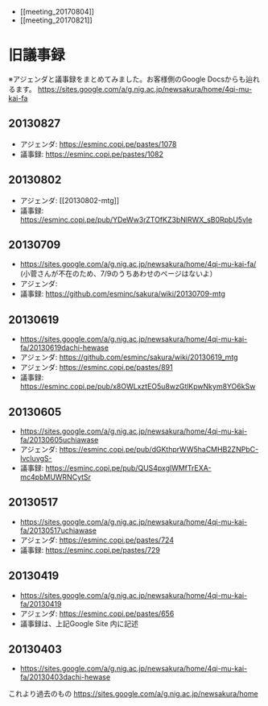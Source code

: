* [[meeting_20170804]]
* [[meeting_20170821]]

# 旧議事録

※アジェンダと議事録をまとめてみました。お客様側のGoogle Docsからも辿れるます。
https://sites.google.com/a/g.nig.ac.jp/newsakura/home/4qi-mu-kai-fa

## 20130827
- アジェンダ: https://esminc.copi.pe/pastes/1078
- 議事録: https://esminc.copi.pe/pastes/1082

## 20130802

- アジェンダ: [[20130802-mtg]]
- 議事録: https://esminc.copi.pe/pub/YDeWw3rZTOfKZ3bNlRWX_sB0RpbU5vle

## 20130709
- https://sites.google.com/a/g.nig.ac.jp/newsakura/home/4qi-mu-kai-fa/ (小菅さんが不在のため、7/9のうちあわせのページはないよ）
- アジェンダ: 
- 議事録: https://github.com/esminc/sakura/wiki/20130709-mtg

## 20130619
- https://sites.google.com/a/g.nig.ac.jp/newsakura/home/4qi-mu-kai-fa/20130619dachi-hewase
- アジェンダ: https://github.com/esminc/sakura/wiki/20130619_mtg
- アジェンダ: https://esminc.copi.pe/pastes/891
- 議事録: https://esminc.copi.pe/pub/x8OWLxztEO5u8wzGtlKpwNkym8YO6kSw

## 20130605
- https://sites.google.com/a/g.nig.ac.jp/newsakura/home/4qi-mu-kai-fa/20130605uchiawase
- アジェンダ: https://esminc.copi.pe/pub/dGKthprWW5haCMHB2ZNPbC-lvcIuvgS-
- 議事録: https://esminc.copi.pe/pub/QUS4pxglWMfTrEXA-mc4pbMUWRNCytSr

## 20130517
- https://sites.google.com/a/g.nig.ac.jp/newsakura/home/4qi-mu-kai-fa/20130517uchiawase
- アジェンダ: https://esminc.copi.pe/pastes/724
- 議事録: https://esminc.copi.pe/pastes/729

## 20130419
- https://sites.google.com/a/g.nig.ac.jp/newsakura/home/4qi-mu-kai-fa/20130419
- アジェンダ: https://esminc.copi.pe/pastes/656
- 議事録は、上記Google Site 内に記述

## 20130403
- https://sites.google.com/a/g.nig.ac.jp/newsakura/home/4qi-mu-kai-fa/20130403dachi-hewase

これより過去のもの
https://sites.google.com/a/g.nig.ac.jp/newsakura/home